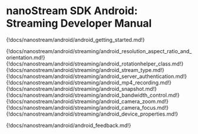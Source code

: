 # nanoStream SDK Android: Streaming Developer Manual

{!docs/nanostream/android/android_getting_started.md!}

{!docs/nanostream/android/streaming/android_resolution_aspect_ratio_and_orientation.md!}
{!docs/nanostream/android/streaming/android_rotationhelper_class.md!}
{!docs/nanostream/android/streaming/android_stream_type.md!}
{!docs/nanostream/android/streaming/android_server_authentication.md!}
{!docs/nanostream/android/streaming/android_mp4_recording.md!}
{!docs/nanostream/android/streaming/android_snapshot.md!}
{!docs/nanostream/android/streaming/android_bandwidth_control.md!}
{!docs/nanostream/android/streaming/android_camera_zoom.md!}
{!docs/nanostream/android/streaming/android_camera_focus.md!}
{!docs/nanostream/android/streaming/android_device_properties.md!}


{!docs/nanostream/android/android_feedback.md!}
